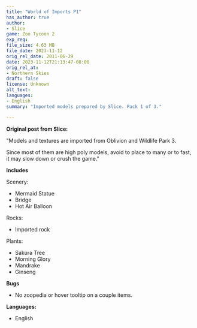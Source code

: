 ```yaml
---
title: "World of Imports P1"
has_author: true
author: 
- Slice
game: Zoo Tycoon 2
exp_req: 
file_size: 4.63 MB
file_date: 2023-11-12
orig_rel_date: 2011-06-29
date: 2023-11-12T21:13:47-08:00
orig_rel_at: 
- Northern Skies
draft: false
license: Unknown
alt_text: 
languages:
- English
summary: "Imported models prepared by Slice. Pack 1 of 3."

---
```


**Original post from Slice:**

"Models and textures are imported from Oblivion and Wildlife Park 3.

Since most of them are high poly models, avoid to place to many or to fast, it may slow down or crush the game."

**Includes**

Scenery:
- Mermaid Statue
- Bridge
- Hot Air Balloon

Rocks:
- Imported rock
  
Plants:
- Sakura Tree
- Morning Glory
- Mandrake
- Ginseng

**Bugs**
- No zoopedia or hover tooltip on a couple items.

**Languages:**
- English
